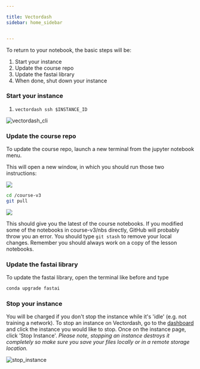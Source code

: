 ```yaml
---

title: Vectordash
sidebar: home_sidebar


---
```


To return to your notebook, the basic steps will be:

1. Start your instance
2. Update the course repo
3. Update the fastai library
4. When done, shut down your instance

### Start your instance

1. `vectordash ssh $INSTANCE_ID`

![vectordash_cli](/home/chewing/course-v3/docs/images/vectordash_tutorial/vectordash_cli.png)

### Update the course repo

To update the course repo, launch a new terminal from the jupyter notebook menu.

This will open a new window, in which you should run those two instructions:

![](/images/gradient/terminal.png)

```bash
cd /course-v3
git pull
```

![](/images/gradient/update.png)

This should give you the latest of the course notebooks. If you modified some of the notebooks in course-v3/nbs directly, GitHub will probably throw you an error. You should type `git stash` to remove your local changes. Remember you should always work on a copy of the lesson notebooks.

### Update the fastai library

To update the fastai library, open the terminal like before and type

```bash
conda upgrade fastai
```

### Stop your instance

You will be charged if you don't stop the instance while it's 'idle' (e.g. not training a network).
To stop an instance on Vectordash, go to the [dashboard](http://vectordash.com/dashboard) and click the instance you would like to stop. Once on the instance page, click 'Stop Instance'. *Please note, stopping
an instance destroys it completely so make sure you save your files locally or in a remote storage location.*

![stop_instance](/home/chewing/course-v3/docs/images/vectordash_tutorial/stop_instance.png)